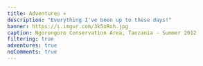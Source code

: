 ```yaml
---
title: Adventures ✈️
description: "Everything I've been up to these days!"
banner: https://i.imgur.com/3k5oRoh.jpg
caption: Ngorongoro Conservation Area, Tanzania - Summer 2012
filtering: true
adventures: true
noComments: true
---
```


